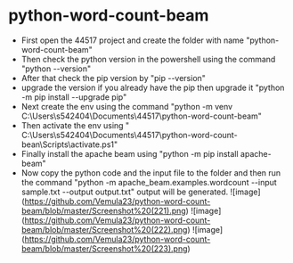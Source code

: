 # python-word-count-beam
* First open the 44517 project and create the folder with name "python-word-count-beam"
* Then check the python version in the powershell using the command "python --version"
* After that check the pip version by "pip --version"
* upgrade the version if you already have the pip then upgrade it "python -m pip install --upgrade pip"
* Next create the env using the command "python -m venv C:\Users\s542404\Documents\44517\python-word-count-beam"
* Then activate the env using " C:\Users\s542404\Documents\44517\python-word-count-bean\Scripts\activate.ps1"
* Finally install the apache beam using "python -m pip install apache-beam"
* Now copy the python code and the input file to the folder and then run the command "python -m apache_beam.examples.wordcount --input sample.txt --output output.txt" output will be generated.
![image] (https://github.com/Vemula23/python-word-count-beam/blob/master/Screenshot%20(221).png)
![image] (https://github.com/Vemula23/python-word-count-beam/blob/master/Screenshot%20(222).png)
![image] (https://github.com/Vemula23/python-word-count-beam/blob/master/Screenshot%20(223).png)

